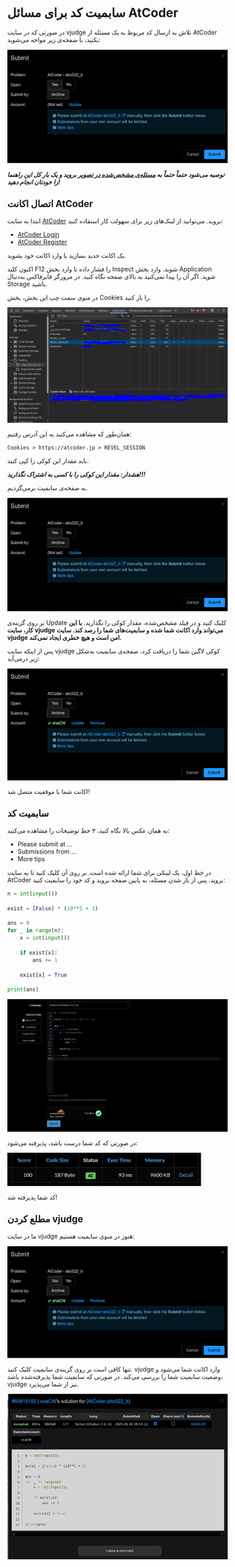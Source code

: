 # سابمیت کد برای مسائل AtCoder

در صورتی که در سایت vjudge تلاش به ارسال کد مربوط به یک مسئله از AtCoder بکنید، با صفحه‌ی زیر مواجه می‌شوید:

![Submit Page](./sources/atcoder_submit_page_in_vjudge.png)

***توصیه می‌شود حتماً حتماً به [مسئله‌ی مشخص‌شده در تصویر](https://vjudge.net/problem/AtCoder-abc022_b) بروید و یک بار کل این راهنما را خودتان انجام دهید!***

## اتصال اکانت AtCoder

ابتدا به سایت [AtCoder](https://atcoder.jp/) بروید. می‌توانید از لینک‌های زیر برای سهولت کار استفاده کنید:

- [AtCoder Login](https://atcoder.jp/login)
- [AtCoder Register](https://atcoder.jp/register)

یک اکانت جدید بسازید یا وارد اکانت خود بشوید.

اکنون کلید F12 را فشار داده تا وارد بخش Inspect شوید. وارد بخش Application شوید. اگر آن را پیدا نمی‌کنید به بالای صفحه نگاه کنید. در مرورگر فایرفاکس به‌دنبال Storage باشید.

در منوی سمت چپ این بخش، بخش Cookies را باز کنید.

![Cookies](./sources/atcoder_cookies_page.png)

همان‌طور که مشاهده می‌کنید به این آدرس رفتیم:

```
Cookies > https://atcoder.jp > REVEL_SESSION
```

باید مقدار این کوکی را کپی کنید.

***هشدار: مقدار این کوکی را با کسی به اشتراک نگذارید!!!***

به صفحه‌ی سابمیت برمی‌گردیم.

![Submit Page](./sources/atcoder_submit_page_in_vjudge.png)

بر روی گزینه‌ی Update کلیک کنید و در فیلد مشخص‌شده، مقدار کوکی را بگذارید. **با این کار، سایت vjudge می‌تواند وارد اکانت شما شده و سابمیت‌های شما را رصد کند. سایت vjudge امن است و هیچ خطری ایجاد نمی‌کند.**

پس از اینکه سایت vjudge کوکی لاگین شما را دریافت کرد، صفحه‌ی سابمیت به‌شکل زیر درمی‌آید:

![Account Detected](./sources/atcoder_login_cookie_accepted.png)

اکانت شما با موفقیت متصل شد!

## سابمیت کد

به همان عکس بالا نگاه کنید، ۳ خط توضیحات را مشاهده می‌کنید:

- Please submit at ...
- Submissions from ...
- More tips

در خط اول، یک لینکی برای شما ارائه شده است. بر روی آن کلیک کنید تا به سایت AtCoder بروید. پس از باز شدن مسئله، به پایین صفحه بروید و کد خود را سابمیت کنید:

```py
n = int(input())

exist = [False] * (10**5 + 1)

ans = 0
for _ in range(n):
    x = int(input())

    if exist[x]:
        ans += 1

    exist[x] = True

print(ans)
```

![Submit](./sources/atcoder_submit.png)

در صورتی که کد شما درست باشد، پذیرفته می‌شود:

![Accepted](./sources/atcoder_submit_accepted.png)

کد شما پذیرفته شد!

## مطلع کردن vjudge

ما در سایت vjudge هنوز در منوی سابمیت هستیم:

![Account Detected](./sources/atcoder_login_cookie_accepted.png)

تنها کافی است بر روی گزینه‌ی سابمیت کلیک کنید. vjudge وارد اکانت شما می‌شود و وضعیت سابمیت شما را بررسی می‌کند. در صورتی که سابمیت شما پذیرفته‌شده باشد، vjudge نیز از شما می‌پذیرد.

![Accepted](./sources/atcoder_accepted_in_vjudge.png)